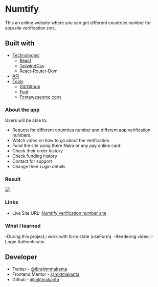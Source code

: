 # Numtify

This an online website where you can get different countries number for app/site verification sms.

## Built with

- [Technologies]()
  - [React](https://react.dev/)
  - [TailwindCss](https://tailwindcss.com/docs/guides/vite)
  - [React-Router-Dom](https://reactrouter.com/en/main)
- [API]()
- [Tools]()
  - [Git/Github](https://github.com/mktmakanta)
  - [Font](https://fonts.google.com/)
  - [Fontaweseome cons](https://fontawesome.com/search)

### About the app

Users will be able to:

- Request for different countries number and different app verification numbers.
- Watch video on how to go about the verification.
- Fund the site using there Naira or any pay online card.
- Check their order history
- Check funding history
- Contact for support
- Change their Login details

### Result

![](/Numtify.jpg)

### Links

- Live Site URL: [Numtify verification number site](https://rest-countries-api21.vercel.app/)

### What I learned

-During this project,i work with form state (useForm).
-Rendering video.
-Login Authenticatio.

## Developer

- Twitter - [@ibrahimmakanta](https://www.x.com/ibrahimmakanta)
- Frontend Mentor - [@mktmakanta](https://www.frontendmentor.io/profile/mktmakanta)
- Github - [@mktmakanta](https://github.com/mktmakanta)
